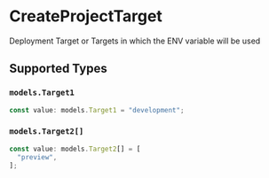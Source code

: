 # CreateProjectTarget

Deployment Target or Targets in which the ENV variable will be used


## Supported Types

### `models.Target1`

```typescript
const value: models.Target1 = "development";
```

### `models.Target2[]`

```typescript
const value: models.Target2[] = [
  "preview",
];
```

